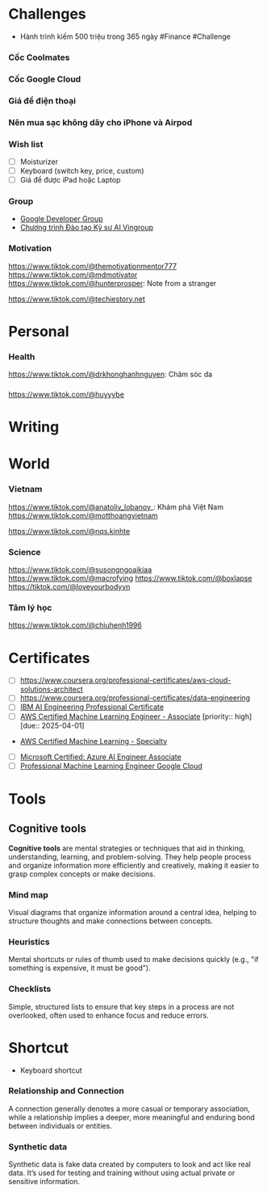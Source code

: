 # Challenges

- Hành trình kiếm 500 triệu trong 365 ngày #Finance #Challenge 

### Cốc Coolmates
### Cốc Google Cloud

### Giá để điện thoại
### Nên mua sạc không dây cho iPhone và Airpod

### Wish list

- [ ] Moisturizer
- [ ] Keyboard (switch key, price, custom)
- [ ] Giá để được iPad hoặc Laptop

### Group

- [Google Developer Group](https://gdg.community.dev)
- [Chương trình Đào tạo Kỹ sư AI Vingroup](https://www.facebook.com/groups/ctaivingroup/)

### Motivation

https://www.tiktok.com/@themotivationmentor777
https://www.tiktok.com/@mdmotivator
https://www.tiktok.com/@hunterprosper: Note from a stranger

https://www.tiktok.com/@techiestory.net

# Personal

### Health

https://www.tiktok.com/@drkhonghanhnguyen: Chăm sóc da

### 

https://www.tiktok.com/@huyyybe

# Writing

# World

### Vietnam

https://www.tiktok.com/@anatoliy_lobanov_: Khám phá Việt Nam
https://www.tiktok.com/@motthoangvietnam

https://www.tiktok.com/@nqs.kinhte

### Science

https://www.tiktok.com/@susongngoaikiaa
https://www.tiktok.com/@macrofying
https://www.tiktok.com/@boxlapse
https://tiktok.com/@loveyourbodyvn

### Tâm lý học

https://www.tiktok.com/@chiuhenh1996

# Certificates

- [ ] https://www.coursera.org/professional-certificates/aws-cloud-solutions-architect
- [ ] https://www.coursera.org/professional-certificates/data-engineering
- [ ] [IBM AI Engineering Professional Certificate](https://www.coursera.org/professional-certificates/ai-engineer)
- [ ] [AWS Certified Machine Learning Engineer - Associate](https://aws.amazon.com/certification/certified-machine-learning-engineer-associate) [priority:: high] [due:: 2025-04-01] 
- [AWS Certified Machine Learning - Specialty](https://aws.amazon.com/certification/certified-machine-learning-specialty)
- [ ] [Microsoft Certified: Azure AI Engineer Associate](https://learn.microsoft.com/en-us/credentials/certifications/azure-ai-engineer/?practice-assessment-type=certification) 
- [ ] [Professional Machine Learning Engineer Google Cloud](https://cloud.google.com/learn/certification/machine-learning-engineer)

# Tools

## Cognitive tools

**Cognitive tools** are mental strategies or techniques that aid in thinking, understanding, learning, and problem-solving. They help people process and organize information more efficiently and creatively, making it easier to grasp complex concepts or make decisions.

### Mind map

Visual diagrams that organize information around a central idea, helping to structure thoughts and make connections between concepts.

### Heuristics

Mental shortcuts or rules of thumb used to make decisions quickly (e.g., "if something is expensive, it must be good").

### Checklists

Simple, structured lists to ensure that key steps in a process are not overlooked, often used to enhance focus and reduce errors.

# Shortcut

- Keyboard shortcut

### Relationship and Connection

A connection generally denotes a more casual or temporary association, while a relationship implies a deeper, more meaningful and enduring bond between individuals or entities.

### Synthetic data

Synthetic data is fake data created by computers to look and act like real data. It’s used for testing and training without using actual private or sensitive information.